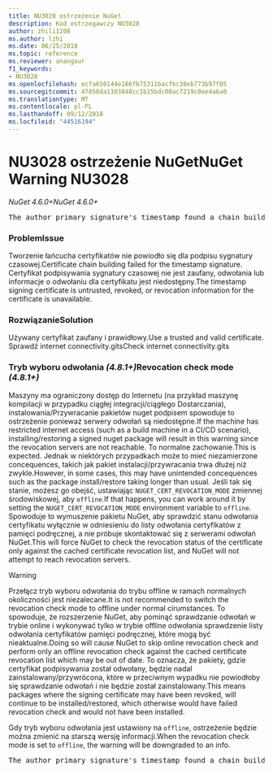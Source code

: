 ```yaml
---
title: NU3028 ostrzeżenie NuGet
description: Kod ostrzegawczy NU3028
author: zhili1208
ms.author: lzhi
ms.date: 06/25/2018
ms.topic: reference
ms.reviewer: anangaur
f1_keywords:
- NU3028
ms.openlocfilehash: ecfa650144e186fb75311bacfbc38eb773b97f05
ms.sourcegitcommit: 47858da1103848cc1b15bdc00ac7219c0ee4a6a0
ms.translationtype: MT
ms.contentlocale: pl-PL
ms.lasthandoff: 09/12/2018
ms.locfileid: "44516194"
---
```

# <a name="nuget-warning-nu3028"></a><span data-ttu-id="d3eb0-103">NU3028 ostrzeżenie NuGet</span><span class="sxs-lookup"><span data-stu-id="d3eb0-103">NuGet Warning NU3028</span></span>

<span data-ttu-id="d3eb0-104">*NuGet 4.6.0+*</span><span class="sxs-lookup"><span data-stu-id="d3eb0-104">*NuGet 4.6.0+*</span></span>

<pre>The author primary signature's timestamp found a chain building issue: The revocation function was unable to check revocation because the revocation server could not be reached. For more information, visit https://aka.ms/certificateRevocationMode</pre>

### <a name="issue"></a><span data-ttu-id="d3eb0-105">Problem</span><span class="sxs-lookup"><span data-stu-id="d3eb0-105">Issue</span></span>
<span data-ttu-id="d3eb0-106">Tworzenie łańcucha certyfikatów nie powiodło się dla podpisu sygnatury czasowej.</span><span class="sxs-lookup"><span data-stu-id="d3eb0-106">Certificate chain building failed for the timestamp signature.</span></span> <span data-ttu-id="d3eb0-107">Certyfikat podpisywania sygnatury czasowej nie jest zaufany, odwołania lub informacje o odwołaniu dla certyfikatu jest niedostępny.</span><span class="sxs-lookup"><span data-stu-id="d3eb0-107">The timestamp signing certificate is untrusted, revoked, or revocation information for the certificate is unavailable.</span></span>

### <a name="solution"></a><span data-ttu-id="d3eb0-108">Rozwiązanie</span><span class="sxs-lookup"><span data-stu-id="d3eb0-108">Solution</span></span>
<span data-ttu-id="d3eb0-109">Używany certyfikat zaufany i prawidłowy.</span><span class="sxs-lookup"><span data-stu-id="d3eb0-109">Use a trusted and valid certificate.</span></span> <span data-ttu-id="d3eb0-110">Sprawdź internet connectivity.gits</span><span class="sxs-lookup"><span data-stu-id="d3eb0-110">Check internet connectivity.gits</span></span>

### <a name="revocation-check-mode-481"></a><span data-ttu-id="d3eb0-111">Tryb wyboru odwołania *(4.8.1+)*</span><span class="sxs-lookup"><span data-stu-id="d3eb0-111">Revocation check mode *(4.8.1+)*</span></span>
<span data-ttu-id="d3eb0-112">Maszyny ma ograniczony dostęp do Internetu (na przykład maszynę kompilacji w przypadku ciągłej integracji/ciągłego Dostarczania), instalowania/Przywracanie pakietów nuget podpisem spowoduje to ostrzeżenie ponieważ serwery odwołań są niedostępne.</span><span class="sxs-lookup"><span data-stu-id="d3eb0-112">If the machine has restricted internet access (such as a build machine in a CI/CD scenario), installing/restoring a signed nuget package will result in this warning since the revocation servers are not reachable.</span></span> <span data-ttu-id="d3eb0-113">To normalne zachowanie.</span><span class="sxs-lookup"><span data-stu-id="d3eb0-113">This is expected.</span></span>
<span data-ttu-id="d3eb0-114">Jednak w niektórych przypadkach może to mieć niezamierzone concequences, takich jak pakiet instalacji/przywracania trwa dłużej niż zwykle.</span><span class="sxs-lookup"><span data-stu-id="d3eb0-114">However, in some cases, this may have unintended concequences such as the package install/restore taking longer than usual.</span></span> <span data-ttu-id="d3eb0-115">Jeśli tak się stanie, możesz go obejść, ustawiając `NUGET_CERT_REVOCATION_MODE` zmiennej środowiskowej, aby `offline`.</span><span class="sxs-lookup"><span data-stu-id="d3eb0-115">If that happens, you can work around it by setting the `NUGET_CERT_REVOCATION_MODE` environment variable to `offline`.</span></span> <span data-ttu-id="d3eb0-116">Spowoduje to wymuszenie pakietu NuGet, aby sprawdzić stanu odwołania certyfikatu wyłącznie w odniesieniu do listy odwołania certyfikatów z pamięci podręcznej, a nie próbuje skontaktować się z serwerami odwołań NuGet.</span><span class="sxs-lookup"><span data-stu-id="d3eb0-116">This will force NuGet to check the revocation status of the certificate only against the cached certificate revocation list, and NuGet will not attempt to reach revocation servers.</span></span>

> [!Warning]
> <span data-ttu-id="d3eb0-117">Przełącz tryb wyboru odwołania do trybu offline w ramach normalnych okoliczności jest niezalecane.</span><span class="sxs-lookup"><span data-stu-id="d3eb0-117">It is not recommended to switch the revocation check mode to offline under normal cirumstances.</span></span> <span data-ttu-id="d3eb0-118">To spowoduje, że rozszerzenie NuGet, aby pominąć sprawdzanie odwołań w trybie online i wykonywać tylko w trybie offline odwołania sprawdzenie listy odwołania certyfikatów pamięci podręcznej, które mogą być nieaktualne.</span><span class="sxs-lookup"><span data-stu-id="d3eb0-118">Doing so will cause NuGet to skip online revocation check and perform only an offline revocation check against the cached certificate revocation list which may be out of date.</span></span> <span data-ttu-id="d3eb0-119">To oznacza, że pakiety, gdzie certyfikat podpisywania został odwołany, będzie nadal zainstalowany/przywrócona, które w przeciwnym wypadku nie powiodłoby się sprawdzanie odwołań i nie będzie został zainstalowany.</span><span class="sxs-lookup"><span data-stu-id="d3eb0-119">This means packages where the signing certificate may have been revoked, will continue to be installed/restored, which otherwise would have failed revocation check and would not have been installed.</span></span>

<span data-ttu-id="d3eb0-120">Gdy tryb wyboru odwołania jest ustawiony na `offline`, ostrzeżenie będzie można zmienić na starszą wersję informacji.</span><span class="sxs-lookup"><span data-stu-id="d3eb0-120">When the revocation check mode is set to `offline`, the warning will be downgraded to an info.</span></span>

<pre>The author primary signature's timestamp found a chain building issue: The revocation function was unable to check revocation because the certificate is not available in the cached certificate revocation list and NUGET_CERT_REVOCATION_MODE environment variable has been set to offline. For more information, visit https://aka.ms/certificateRevocationMode.</pre>

